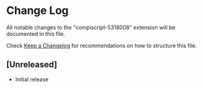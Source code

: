 # Change Log

All notable changes to the "compiscript-5318008" extension will be documented in this file.

Check [Keep a Changelog](http://keepachangelog.com/) for recommendations on how to structure this file.

## [Unreleased]

- Initial release